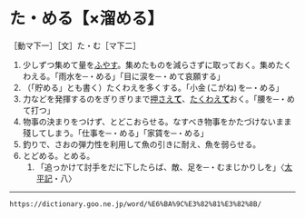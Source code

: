 # た・める【×溜める】

［動マ下一］［文］た・む［マ下二］
1. 少しずつ集めて量を[ふやす](%E3%81%B5%E3%82%84%E3%81%99%EF%BC%88%E5%A2%97%E3%82%84%E3%81%99%EF%BC%8F%E6%AE%96%E3%82%84%E3%81%99%EF%BC%89.md)。集めたものを減らさずに取っておく。集めたくわえる。「雨水を─・める」「目に涙を─・めて哀願する」
2. （「貯める」とも書く）たくわえを多くする。「小金 (こがね) を─・める」
3. 力などを発揮するのをぎりぎりまで[押さえ**て**](おさえる（抑える／押さえる）)、[たくわえ**て**](たくわえる（蓄える／貯える）)おく。「腰を─・めて打つ」
4. 物事の決まりをつけず、とどこおらせる。なすべき物事をかたづけないまま殘してしまう。「仕事を─・める」「家賃を─・める」
5. 釣りで、さおの弾力性を利用して魚の引きに耐え、魚を弱らせる。
6. とどめる。とめる。    
    1.  「追っかけて討手をだに下したらば、敵、足を─・むまじかりしを」〈[太平記](https://dictionary.goo.ne.jp/word/%E5%A4%AA%E5%B9%B3%E8%A8%98/#jn-134384)・八〉

---
`https://dictionary.goo.ne.jp/word/%E6%BA%9C%E3%82%81%E3%82%8B/`